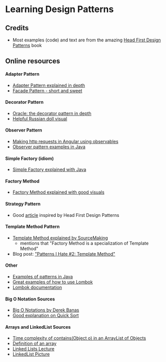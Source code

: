 # Learning Design Patterns

## Credits
- Most examples (code) and text are from the amazing [Head First Design Patterns](https://www.amazon.ca/Head-First-Design-Patterns-Brain-Friendly/dp/0596007124) book

## Online resources

#### Adapter Pattern
- [Adapter Pattern explained in depth](https://stackify.com/design-patterns-explained-adapter-pattern-with-code-examples/)
- [Facade Pattern - short and sweet](https://sourcemaking.com/design_patterns/facade)

#### Decorator Pattern
- [Oracle: the decorator pattern in depth](https://blogs.oracle.com/javamagazine/the-decorator-pattern-in-depth)
- [Helpful Russian doll visual](https://refactoring.guru/design-patterns/decorator)

#### Observer Pattern
- [Making http requests in Angular using observables](https://vegibit.com/how-to-make-http-requests-in-angular-using-observables/)
- [Observer pattern examples in Java](https://www.baeldung.com/java-observer-pattern) 

#### Simple Factory (idiom)
- [Simple Factory explained with Java](https://medium.com/nestedif/java-simple-factory-pattern-9c2538dd0265)

#### Factory Method
- [Factory Method explained with good visuals](https://refactoring.guru/design-patterns/factory-method)

#### Strategy Pattern
- Good [article](https://www.freecodecamp.org/news/the-strategy-pattern-explained-using-java-bc30542204e0/) inspired by Head First Design Patterns

#### Template Method Pattern
- [Template Method explained by SourceMaking](https://sourcemaking.com/design_patterns/template_method)
    - mentions that "Factory Method is a specialization of Template Method"
- Blog post: ["Patterns I Hate #2: Template Method"](https://puredanger.github.io/tech.puredanger.com/2007/07/03/pattern-hate-template/)
 
#### Other
- [Examples of patterns in Java](https://stackoverflow.com/questions/1673841/examples-of-gof-design-patterns-in-javas-core-libraries/2707195#2707195)
- [Great examples of how to use Lombok](https://bytes.grubhub.com/lombok-makes-java-cool-again-171102bdcc52)
- [Lombok documentation](https://projectlombok.org/)

#### Big O Notation Sources
- [Big O Notations by Derek Banas](https://www.youtube.com/watch?v=V6mKVRU1evU)
- [Good explanation on Quick Sort](https://towardsdatascience.com/basic-algorithms-quicksort-b549ea9ef27)

#### Arrays and LinkedList Sources
- [Time complexity of contains(Object o) in an ArrayList of Objects](https://stackoverflow.com/questions/5771740/time-complexity-of-containsobject-o-in-an-arraylist-of-objects)
- [Definition of an array](https://docs.oracle.com/javase/tutorial/java/nutsandbolts/arrays.html)
- [Linked Lists Lecture](https://www.andrew.cmu.edu/course/15-121/lectures/Linked%20Lists/linked%20lists.html)
- [LinkedList Picture](https://medium.com/@mckenziefiege/arrays-linked-lists-and-big-o-notation-486727b6259b)
